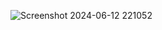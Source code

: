 ![Screenshot 2024-06-12 221052](https://github.com/shaly29/CodeAlpha_Image_Gallery/assets/145326717/ae526888-7052-4a5f-ae87-0944a1d9d584)
